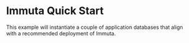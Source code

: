 # Immuta Quick Start

This example will instantiate a couple of application databases that align with
a recommended deployment of Immuta.
